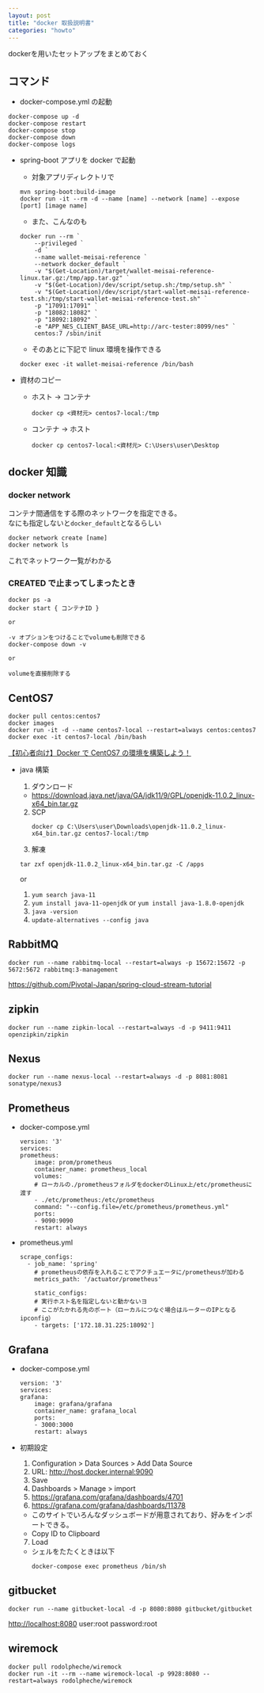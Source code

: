 ```yaml
---
layout: post
title: "docker 取扱説明書"
categories: "howto"
---
```


dockerを用いたセットアップをまとめておく


コマンド
---

- docker-compose.yml の起動

```
docker-compose up -d
docker-compose restart
docker-compose stop
docker-compose down
docker-compose logs
```

- spring-boot アプリを docker で起動
    - 対象アプリディレクトリで

  ```
  mvn spring-boot:build-image
  docker run -it --rm -d --name [name] --network [name] --expose [port] [image name]
  ```

    - また、こんなのも

  ```
  docker run --rm `
      --privileged `
      -d `
      --name wallet-meisai-reference `
      --network docker_default `
      -v "$(Get-Location)/target/wallet-meisai-reference-linux.tar.gz:/tmp/app.tar.gz" `
      -v "$(Get-Location)/dev/script/setup.sh:/tmp/setup.sh" `
      -v "$(Get-Location)/dev/script/start-wallet-meisai-reference-test.sh:/tmp/start-wallet-meisai-reference-test.sh" `
      -p "17091:17091" `
      -p "18082:18082" `
      -p "18092:18092" `
      -e "APP_NES_CLIENT_BASE_URL=http://arc-tester:8099/nes" `
      centos:7 /sbin/init
  ```

    - そのあとに下記で linux 環境を操作できる

  ```
  docker exec -it wallet-meisai-reference /bin/bash
  ```

- 資材のコピー
    - ホスト -> コンテナ
      ```
      docker cp <資材元> centos7-local:/tmp
      ```
    - コンテナ -> ホスト
      ```
      docker cp centos7-local:<資材元> C:\Users\user\Desktop
      ```

docker 知識
---

### docker network

コンテナ間通信をする際のネットワークを指定できる。  
なにも指定しないと`docker_default`となるらしい

```
docker network create [name]
docker network ls
```

これでネットワーク一覧がわかる

### CREATED で止まってしまったとき

```
docker ps -a
docker start { コンテナID }

or

-v オプションをつけることでvolumeも削除できる
docker-compose down -v

or

volumeを直接削除する
```

CentOS7
---

```
docker pull centos:centos7
docker images
docker run -it -d --name centos7-local --restart=always centos:centos7
docker exec -it centos7-local /bin/bash
```

[【初心者向け】Docker で CentOS7 の環境を構築しよう！](https://www.sejuku.net/blog/86137)

- java 構築

    1. ダウンロード

    - <https://download.java.net/java/GA/jdk11/9/GPL/openjdk-11.0.2_linux-x64_bin.tar.gz>

    2. SCP
       ```
       docker cp C:\Users\user\Downloads\openjdk-11.0.2_linux-x64_bin.tar.gz centos7-local:/tmp
       ```
    3. 解凍
    ```
    tar zxf openjdk-11.0.2_linux-x64_bin.tar.gz -C /apps
    ```

  or

    1. `yum search java-11`
    2. `yum install java-11-openjdk` or `yum install java-1.8.0-openjdk`
    3. `java -version`
    4. `update-alternatives --config java`

RabbitMQ
---

```
docker run --name rabbitmq-local --restart=always -p 15672:15672 -p 5672:5672 rabbitmq:3-management
```

<https://github.com/Pivotal-Japan/spring-cloud-stream-tutorial>

zipkin
---

```
docker run --name zipkin-local --restart=always -d -p 9411:9411 openzipkin/zipkin
```

Nexus
---

```
docker run --name nexus-local --restart=always -d -p 8081:8081 sonatype/nexus3
```

Prometheus
---

- docker-compose.yml

  ```
  version: '3'
  services:
  prometheus:
      image: prom/prometheus
      container_name: prometheus_local
      volumes:
      # ローカルの./prometheusフォルダをdockerのLinux上/etc/prometheusに渡す
      - ./etc/prometheus:/etc/prometheus
      command: "--config.file=/etc/prometheus/prometheus.yml"
      ports:
      - 9090:9090
      restart: always

  ```

- prometheus.yml

  ```
  scrape_configs:
    - job_name: 'spring'
      # prometheusの依存を入れることでアクチュエータに/prometheusが加わる
      metrics_path: '/actuator/prometheus'

      static_configs:
      # 実行ホスト名を指定しないと動かないヨ
      # ここがたかれる先のポート（ローカルにつなぐ場合はルーターのIPとなるipconfig）
      - targets: ['172.18.31.225:18092']
  ```

Grafana
---

- docker-compose.yml

  ```
  version: '3'
  services:
  grafana:
      image: grafana/grafana
      container_name: grafana_local
      ports:
      - 3000:3000
      restart: always
  ```

- 初期設定

    1. Configuration > Data Sources > Add Data Source
    2. URL: <http://host.docker.internal:9090>
    3. Save
    4. Dashboards > Manage > import
    5. <https://grafana.com/grafana/dashboards/4701>
    6. <https://grafana.com/grafana/dashboards/11378>

    - このサイトでいろんなダッシュボードが用意されており、好みをインポートできる。
    - Copy ID to Clipboard

    7. Load

    - シェルをたたくときは以下
      ```
      docker-compose exec prometheus /bin/sh
      ```

gitbucket
---

```
docker run --name gitbucket-local -d -p 8080:8080 gitbucket/gitbucket
```

<http://localhost:8080>
user:root
password:root

wiremock
---

```
docker pull rodolpheche/wiremock
docker run -it --rm --name wiremock-local -p 9928:8080 --restart=always rodolpheche/wiremock
```
